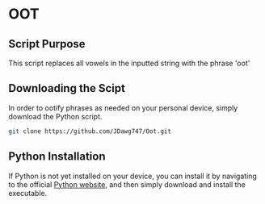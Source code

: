 # OOT
## Script Purpose
This script replaces all vowels in the inputted string with the phrase 'oot'

## Downloading the Scipt 
In order to ootify phrases as needed on your personal device, simply download the Python script.

```bash
git clone https://github.com/JDawg747/Oot.git
```

## Python Installation 
If Python is not yet installed on your device, you can install it by navigating to the official [Python website](https://www.python.org/downloads/), and then simply download and install the executable. 

